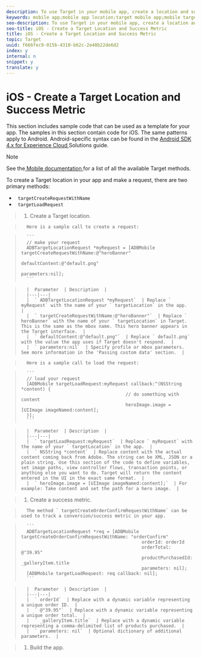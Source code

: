 ```yaml
---
description: To use Target in your mobile app, create a location and success metric.
keywords: mobile app;mobile app location;target mobile app;mobile target locations;mobile app success metrics
seo-description: To use Target in your mobile app, create a location and success metric.
seo-title: iOS - Create a Target Location and Success Metric
title: iOS - Create a Target Location and Success Metric
topic: Target
uuid: f666fec9-015b-4310-b62c-2e40b22de6d2
index: y
internal: n
snippet: y
translate: y
---
```


# iOS - Create a Target Location and Success Metric

This section includes sample code that can be used as a template for your app. The samples in this section contain code for iOS. The same patterns apply to Android. Android-specific syntax can be found in the [ Android SDK 4.x for Experience Cloud ](https://marketing.adobe.com/resources/help/en_US/mobile/android/target_main.html) Solutions guide. 


>[!NOTE]
>
>See the[ Mobile documentation ](https://marketing.adobe.com/resources/help/en_US/mobile/ios/c_target_methods.html) for a list of all the available Target methods. 



To create a Target location in your app and make a request, there are two primary methods: 


* ` targetCreateRequestWithName`
* ` targetLoadRequest`


>1. Create a Target location.

>       Here is a sample call to create a request: 

>    
>       ```
>       // make your request 
>       ADBTargetLocationRequest *myRequest = [ADBMobile targetCreateRequestWithName:@"heroBanner" 
>                                                        defaultContent:@"default.png" 
>                                                        parameters:nil];
>       ```




>       |  Parameter  | Description  |
>       |---|---|
>       |  ` ADBTargetLocationRequest *myRequest`  | Replace ` myRequest` with the name of your ` targetLocation` in the app.  |
>       |  ` targetCreateRequestWithName:@"heroBanner"`  | Replace ` heroBanner` with the name of your ` targetLocation` in Target. This is the same as the mbox name. This hero banner appears in the Target interface.  |
>       |  ` defaultContent:@"default.png"`  | Replace ` default.png` with the value the app uses if Target doesn't respond.  |
>       |  ` parameters:nil`  | Specify profile or mbox parameters. See more information in the 'Passing custom data' section.  |

>       Here is a sample call to load the request: 

>    
>       ```
>       // load your request 
>       [ADBMobile targetLoadRequest:myRequest callback:^(NSString *content) { 
>                                            // do something with content 
>                                            heroImage.image = [UIImage imageNamed:content]; 
>       }];
>       ```




>       |  Parameter  | Description  |
>       |---|---|
>       |  ` targetLoadRequest:myRequest`  | Replace ` myRequest` with the name of your ` targetLocation` in the app.  |
>       |  ` NSString *content`  | Replace content with the actual content coming back from Adobe. The string can be XML, JSON or a plain string. Use this section of the code to define variables, set image paths, view controller flows, transaction points, or anything else you want to do. Target will return the content entered in the UI in the exact same format.  |
>       |  ` heroImage.image = [UIImage imageNamed:content];`  | For example: Take content and set the path for a hero image.  |

>1. Create a success metric.

>       The method ` targetCreateOrderConfirmRequestWithName` can be used to track a conversion/success metric in your app. 

>    
>       ```
>       ADBTargetLocationRequest *req = [ADBMobile targetCreateOrderConfirmRequestWithName: "orderConfirm" 
>                                                  orderId: orderId 
>                                                  orderTotal: @"39.95" 
>                                                  productPurchasedId: _galleryItem.title 
>                                                  parameters: nil]; 
>       [ADBMobile targetLoadRequest: req callback: nil];
>       ```




>       |  Parameter  | Description  |
>       |---|---|
>       |  ` orderId`  | Replace with a dynamic variable representing a unique order ID.  |
>       |  ` @"39.95"`  | Replace with a dynamic variable representing a unique order total.  |
>       |  ` _galleryItem.title`  | Replace with a dynamic variable representing a comma-delimited list of products purchased.  |
>       |  ` parameters: nil`  | Optional dictionary of additional parameters.  |

>1. Build the app.

